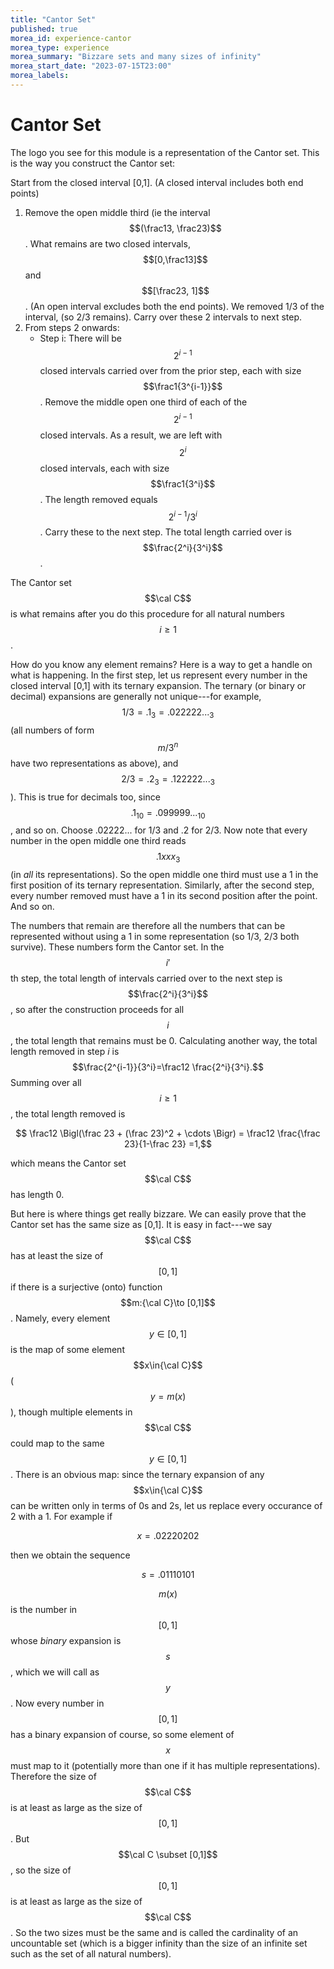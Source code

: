 ```yaml
---
title: "Cantor Set"
published: true
morea_id: experience-cantor
morea_type: experience
morea_summary: "Bizzare sets and many sizes of infinity"
morea_start_date: "2023-07-15T23:00"
morea_labels:
---
```


# Cantor Set

The logo you see for this module is a representation of the Cantor
set. This is the way you construct the Cantor set: 

Start from the closed interval [0,1]. (A closed interval includes both end points)

1. Remove the open middle third (ie the interval $$(\frac13, \frac23)$$. What remains are two closed intervals, $$[0,\frac13]$$ and $$[\frac23, 1]$$. (An open interval excludes both the end points). We removed 1/3 of the interval,
	(so 2/3 remains). Carry over these 2 intervals to next step.
2. From steps 2 onwards:
   * Step i: There will be $$2^{i-1}$$ closed intervals carried over
     from the prior step, each with size $$\frac1{3^{i-1}}$$. Remove the
     middle open one third of each of the $$2^{i-1}$$ closed
     intervals. As a result, we are left with $$2^i$$ closed
     intervals, each with size $$\frac1{3^i}$$. The length removed equals
	 $$2^{i-1}/3^i$$. Carry these to the next
     step. The total length carried over is $$\frac{2^i}{3^i}$$.
  
The Cantor set $$\cal C$$ is what remains after you do this procedure for all
natural numbers $$i\ge 1$$. 

How do you know any element remains? Here is a way to get a handle on
what is happening. In the first step, let us represent every number in
the closed interval [0,1] with its ternary expansion. The ternary (or
binary or decimal) expansions are generally not unique---for example,
$$1/3 = .1_3 = .022222..._3$$ (all numbers of form $$m/3^n$$ have two
representations as above), and $$2/3 = .2_3 = .122222..._3$$). This is
true for decimals too, since $$.1_{10} = .099999..._{10}$$, and so
on. Choose .02222... for 1/3 and .2 for 2/3. Now note that every
number in the open middle one third reads $$.1xxx_3$$ (in _all_ its
representations).  So the open middle one third must use a 1 in the
first position of its ternary representation. Similarly, after the 
second step, every number removed must have a 1 in its second position
after the point. And so on. 

The numbers that remain are therefore all the numbers that can be
represented without using a 1 in some representation (so 1/3, 2/3 both
survive). These numbers form the Cantor set. In the $$i'$$th step, the
total length of intervals carried over to the next step is
$$\frac{2^i}{3^i}$$, so after the construction proceeds for all $$i$$,
the total length that remains must be 0. Calculating another way, the
total length removed in step $i$ is $$\frac{2^{i-1}}{3^i}=\frac12
\frac{2^i}{3^i}.$$ Summing over all $$i\ge 1$$, the total length
removed is 

$$ \frac12 \Bigl(\frac 23 + (\frac 23)^2 + \cdots \Bigr) =
\frac12 \frac{\frac 23}{1-\frac 23} =1,$$

which means the Cantor set $$\cal C$$ has length 0.

But here is where things get really bizzare. We can easily prove that
the Cantor set has the same size as [0,1]. It is easy in fact---we say
$$\cal C$$ has at least the size of $$[0,1]$$ if there is a surjective
(onto) function $$m:{\cal C}\to [0,1]$$. Namely, every element $$y \in
[0,1]$$ is the map of some element $$x\in{\cal C}$$ ($$y = m(x)$$),
though multiple elements in $$\cal C$$ could map to the same $$y\in
[0,1]$$. There is an obvious map: since the ternary expansion of 
any $$x\in{\cal C}$$ can be written only in terms of 0s and 2s, let
us replace every occurance of 2 with a 1. For example if 

$$ x = .02220202 $$

then we obtain the sequence 

$$ s = .01110101 $$

$$m(x)$$ is the number in $$[0,1]$$ whose _binary_ expansion is $$s$$,
which we will call as $$y$$. Now every number in $$[0,1]$$ has a
binary expansion of course, so some element of $$x$$ must map to it
(potentially more than one if it has multiple
representations). Therefore the size of $$\cal C$$ is at least as
large as the size of $$[0,1]$$. But $$\cal C \subset [0,1]$$, so the
size of $$[0,1]$$ is at least as large as the size of $$\cal C$$. So
the two sizes must be the same and is called the cardinality of an
uncountable set (which is a bigger infinity than the size of an
infinite set such as the set of all natural numbers).








